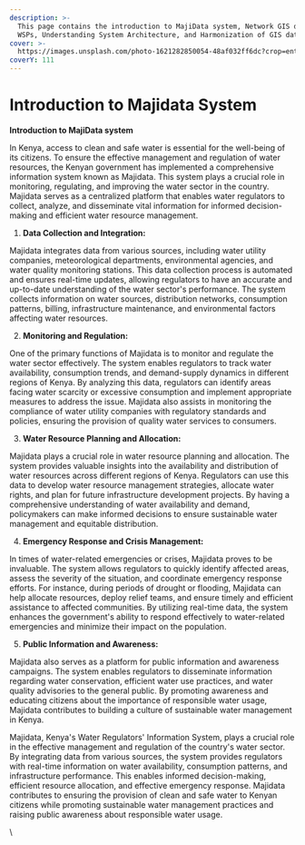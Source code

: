```yaml
---
description: >-
  This page contains the introduction to MajiData system, Network GIS data for
  WSPs, Understanding System Architecture, and Harmonization of GIS data
cover: >-
  https://images.unsplash.com/photo-1621282850054-48af032ff6dc?crop=entropy&cs=srgb&fm=jpg&ixid=M3wxOTcwMjR8MHwxfHNlYXJjaHw5fHx3YXRlciUyMHBpcGVzfGVufDB8fHx8MTY4OTQ4Njg5MHww&ixlib=rb-4.0.3&q=85
coverY: 111
---
```


# Introduction to Majidata System

**Introduction to MajiData system**

In Kenya, access to clean and safe water is essential for the well-being of its citizens. To ensure the effective management and regulation of water resources, the Kenyan government has implemented a comprehensive information system known as Majidata. This system plays a crucial role in monitoring, regulating, and improving the water sector in the country. Majidata serves as a centralized platform that enables water regulators to collect, analyze, and disseminate vital information for informed decision-making and efficient water resource management.

1. **Data Collection and Integration:**

Majidata integrates data from various sources, including water utility companies, meteorological departments, environmental agencies, and water quality monitoring stations. This data collection process is automated and ensures real-time updates, allowing regulators to have an accurate and up-to-date understanding of the water sector's performance. The system collects information on water sources, distribution networks, consumption patterns, billing, infrastructure maintenance, and environmental factors affecting water resources.

2. **Monitoring and Regulation:**

One of the primary functions of Majidata is to monitor and regulate the water sector effectively. The system enables regulators to track water availability, consumption trends, and demand-supply dynamics in different regions of Kenya. By analyzing this data, regulators can identify areas facing water scarcity or excessive consumption and implement appropriate measures to address the issue. Majidata also assists in monitoring the compliance of water utility companies with regulatory standards and policies, ensuring the provision of quality water services to consumers.

3. **Water Resource Planning and Allocation:**

Majidata plays a crucial role in water resource planning and allocation. The system provides valuable insights into the availability and distribution of water resources across different regions of Kenya. Regulators can use this data to develop water resource management strategies, allocate water rights, and plan for future infrastructure development projects. By having a comprehensive understanding of water availability and demand, policymakers can make informed decisions to ensure sustainable water management and equitable distribution.

4. **Emergency Response and Crisis Management:**

In times of water-related emergencies or crises, Majidata proves to be invaluable. The system allows regulators to quickly identify affected areas, assess the severity of the situation, and coordinate emergency response efforts. For instance, during periods of drought or flooding, Majidata can help allocate resources, deploy relief teams, and ensure timely and efficient assistance to affected communities. By utilizing real-time data, the system enhances the government's ability to respond effectively to water-related emergencies and minimize their impact on the population.

5. **Public Information and Awareness:**

Majidata also serves as a platform for public information and awareness campaigns. The system enables regulators to disseminate information regarding water conservation, efficient water use practices, and water quality advisories to the general public. By promoting awareness and educating citizens about the importance of responsible water usage, Majidata contributes to building a culture of sustainable water management in Kenya.

Majidata, Kenya's Water Regulators' Information System, plays a crucial role in the effective management and regulation of the country's water sector. By integrating data from various sources, the system provides regulators with real-time information on water availability, consumption patterns, and infrastructure performance. This enables informed decision-making, efficient resource allocation, and effective emergency response. Majidata contributes to ensuring the provision of clean and safe water to Kenyan citizens while promoting sustainable water management practices and raising public awareness about responsible water usage.

\

